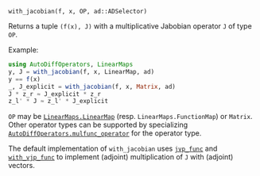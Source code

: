 ```
with_jacobian(f, x, OP, ad::ADSelector)
```

Returns a tuple `(f(x), J)` with a multiplicative Jabobian operator `J` of type `OP`.

Example:

```julia
using AutoDiffOperators, LinearMaps
y, J = with_jacobian(f, x, LinearMap, ad)
y == f(x)
_, J_explicit = with_jacobian(f, x, Matrix, ad)
J * z_r ≈ J_explicit * z_r
z_l' * J ≈ z_l' * J_explicit
```

`OP` may be [`LinearMaps.LinearMap`](https://github.com/JuliaLinearAlgebra/LinearMaps.jl) (resp. `LinearMaps.FunctionMap`) or `Matrix`. Other operator types can be supported by specializing [`AutoDiffOperators.mulfunc_operator`](@ref) for the operator type.

The default implementation of `with_jacobian` uses [`jvp_func`](@ref) and [`with_vjp_func`](@ref) to implement (adjoint) multiplication of `J` with (adjoint) vectors.
